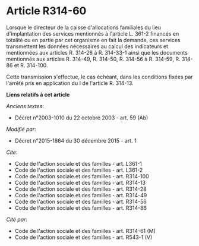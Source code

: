 # Article R314-60

Lorsque le directeur de la caisse d'allocations familiales du lieu d'implantation des services mentionnés à l'article L.
361-2 financés en totalité ou en partie par cet organisme en fait la demande, ces services transmettent les données
nécessaires au calcul des indicateurs et mentionnées aux articles R. 314-28 à R. 314-33-1 ainsi que les documents mentionnés
aux articles R. 314-49, R. 314-50, 
R. 314-56 à R. 314-59, R. 314-86 et R. 314-100.

Cette transmission s'effectue, le cas échéant, dans les conditions fixées par l'arrêté pris en application du I de l'article
R. 314-13.

**Liens relatifs à cet article**

_Anciens textes_:

  - Décret n°2003-1010 du 22 octobre 2003 - art. 59 (Ab)

_Modifié par_:

  - Décret n°2015-1864 du 30 décembre 2015 - art. 1

_Cite_:

  - Code de l'action sociale et des familles - art. L361-1
  - Code de l'action sociale et des familles - art. L361-2
  - Code de l'action sociale et des familles - art. R314-100
  - Code de l'action sociale et des familles - art. R314-13
  - Code de l'action sociale et des familles - art. R314-28
  - Code de l'action sociale et des familles - art. R314-49
  - Code de l'action sociale et des familles - art. R314-56
  - Code de l'action sociale et des familles - art. R314-86

_Cité par_:

  - Code de l'action sociale et des familles - art. R314-61 (M)
  - Code de l'action sociale et des familles - art. R543-1 (V)
